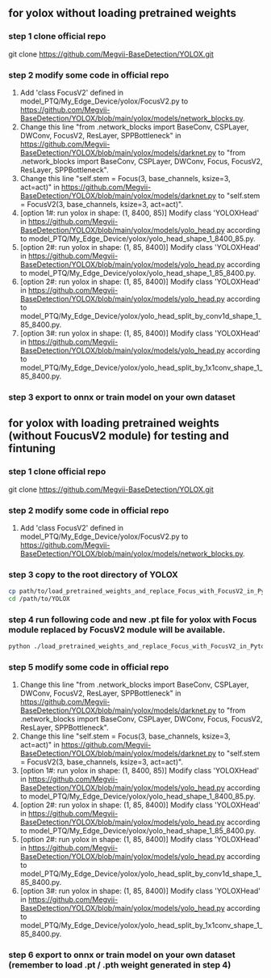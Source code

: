 ## for yolox without loading pretrained weights
### step 1 clone official repo
git clone https://github.com/Megvii-BaseDetection/YOLOX.git
### step 2 modify some code in official repo
1. Add 'class FocusV2' defined in model_PTQ/My_Edge_Device/yolox/FocusV2.py to https://github.com/Megvii-BaseDetection/YOLOX/blob/main/yolox/models/network_blocks.py.
2. Change this line "from .network_blocks import BaseConv, CSPLayer, DWConv, FocusV2, ResLayer, SPPBottleneck" in https://github.com/Megvii-BaseDetection/YOLOX/blob/main/yolox/models/darknet.py to "from .network_blocks import BaseConv, CSPLayer, DWConv, Focus, FocusV2, ResLayer, SPPBottleneck".
3. Change this line "self.stem = Focus(3, base_channels, ksize=3, act=act)" in https://github.com/Megvii-BaseDetection/YOLOX/blob/main/yolox/models/darknet.py to "self.stem = FocusV2(3, base_channels, ksize=3, act=act)".
4. [option 1#: run yolox in shape: (1, 8400, 85)] Modify class 'YOLOXHead' in https://github.com/Megvii-BaseDetection/YOLOX/blob/main/yolox/models/yolo_head.py according to model_PTQ/My_Edge_Device/yolox/yolo_head_shape_1_8400_85.py.
6. [option 2#: run yolox in shape: (1, 85, 8400)] Modify class 'YOLOXHead' in https://github.com/Megvii-BaseDetection/YOLOX/blob/main/yolox/models/yolo_head.py according to model_PTQ/My_Edge_Device/yolox/yolo_head_shape_1_85_8400.py.
7. [option 2#: run yolox in shape: (1, 85, 8400)] Modify class 'YOLOXHead' in https://github.com/Megvii-BaseDetection/YOLOX/blob/main/yolox/models/yolo_head.py according to model_PTQ/My_Edge_Device/yolox/yolo_head_split_by_conv1d_shape_1_85_8400.py.
8. [option 3#: run yolox in shape: (1, 85, 8400)] Modify class 'YOLOXHead' in https://github.com/Megvii-BaseDetection/YOLOX/blob/main/yolox/models/yolo_head.py according to model_PTQ/My_Edge_Device/yolox/yolo_head_split_by_1x1conv_shape_1_85_8400.py.

### step 3 export to onnx or train model on your own dataset


## for yolox with loading pretrained weights (without FoucusV2 module) for testing and fintuning
### step 1 clone official repo
git clone https://github.com/Megvii-BaseDetection/YOLOX.git
### step 2 modify some code in official repo
1. Add 'class FocusV2' defined in model_PTQ/My_Edge_Device/yolox/FocusV2.py to https://github.com/Megvii-BaseDetection/YOLOX/blob/main/yolox/models/network_blocks.py.
### step 3 copy to the root directory of YOLOX
```bash
cp path/to/load_pretrained_weights_and_replace_Focus_with_FocusV2_in_Pytorch.py path/to/YOLOX
cd /path/to/YOLOX
```
### step 4 run following code and new .pt file for yolox with Focus module replaced by FocusV2 module will be available.
```bash
python ./load_pretrained_weights_and_replace_Focus_with_FocusV2_in_Pytorch.py
```
### step 5 modify some code in official repo
1. Change this line "from .network_blocks import BaseConv, CSPLayer, DWConv, FocusV2, ResLayer, SPPBottleneck" in https://github.com/Megvii-BaseDetection/YOLOX/blob/main/yolox/models/darknet.py to "from .network_blocks import BaseConv, CSPLayer, DWConv, Focus, FocusV2, ResLayer, SPPBottleneck".
2. Change this line "self.stem = Focus(3, base_channels, ksize=3, act=act)" in https://github.com/Megvii-BaseDetection/YOLOX/blob/main/yolox/models/darknet.py to "self.stem = FocusV2(3, base_channels, ksize=3, act=act)".
3. [option 1#: run yolox in shape: (1, 8400, 85)] Modify class 'YOLOXHead' in https://github.com/Megvii-BaseDetection/YOLOX/blob/main/yolox/models/yolo_head.py according to model_PTQ/My_Edge_Device/yolox/yolo_head_shape_1_8400_85.py.
4. [option 2#: run yolox in shape: (1, 85, 8400)] Modify class 'YOLOXHead' in https://github.com/Megvii-BaseDetection/YOLOX/blob/main/yolox/models/yolo_head.py according to model_PTQ/My_Edge_Device/yolox/yolo_head_shape_1_85_8400.py.
5. [option 2#: run yolox in shape: (1, 85, 8400)] Modify class 'YOLOXHead' in https://github.com/Megvii-BaseDetection/YOLOX/blob/main/yolox/models/yolo_head.py according to model_PTQ/My_Edge_Device/yolox/yolo_head_split_by_conv1d_shape_1_85_8400.py.
6. [option 3#: run yolox in shape: (1, 85, 8400)] Modify class 'YOLOXHead' in https://github.com/Megvii-BaseDetection/YOLOX/blob/main/yolox/models/yolo_head.py according to model_PTQ/My_Edge_Device/yolox/yolo_head_split_by_1x1conv_shape_1_85_8400.py.

### step 6 export to onnx or train model on your own dataset (remember to load .pt / .pth weight generated in step 4)
